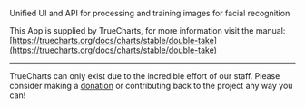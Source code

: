 Unified UI and API for processing and training images for facial recognition

This App is supplied by TrueCharts, for more information visit the manual: [https://truecharts.org/docs/charts/stable/double-take](https://truecharts.org/docs/charts/stable/double-take)

---

TrueCharts can only exist due to the incredible effort of our staff.
Please consider making a [donation](https://truecharts.org/docs/about/sponsor) or contributing back to the project any way you can!
